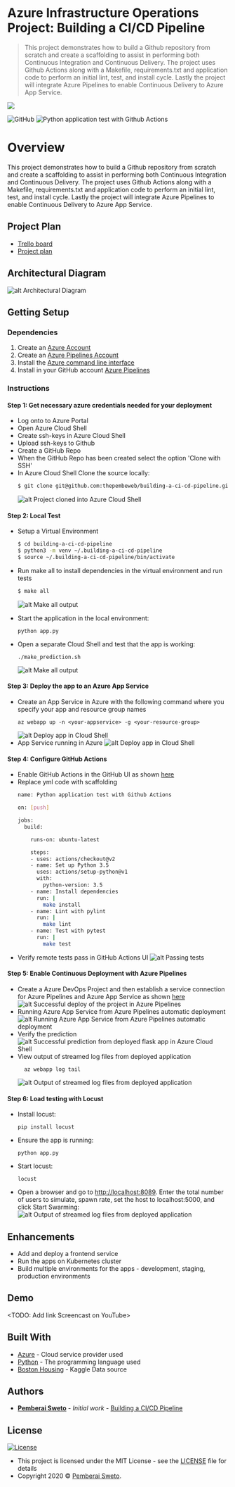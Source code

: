 ﻿# Azure Infrastructure Operations Project: Building a CI/CD Pipeline

> This project demonstrates how to build a Github repository from scratch and create a scaffolding to assist in performing both Continuous Integration and Continuous Delivery. The project uses Github Actions along with a Makefile, requirements.txt and application code to perform an initial lint, test, and install cycle. Lastly the project will integrate Azure Pipelines to enable Continuous Delivery to Azure App Service.

![](azure-pipelines.png)

![GitHub](https://img.shields.io/github/license/mashape/apistatus.svg)
![Python application test with Github Actions](https://github.com/thepembeweb/building-a-ci-cd-pipeline/workflows/Python%20application%20test%20with%20Github%20Actions/badge.svg)

# Overview

This project demonstrates how to build a Github repository from scratch and create a scaffolding to assist in performing both Continuous Integration and Continuous Delivery. The project uses Github Actions along with a Makefile, requirements.txt and application code to perform an initial lint, test, and install cycle. Lastly the project will integrate Azure Pipelines to enable Continuous Delivery to Azure App Service.

## Project Plan

* [Trello board](https://trello.com/b/LirRms2w) 
* [Project plan](https://docs.google.com/spreadsheets/d/1nh8Js1f2Pm17IbPwdjDykV-pCO2gOOzg_EjWI1cFxTU/edit?usp=sharing)

## Architectural Diagram

![alt Architectural Diagram](screenshots/8-architecture-diagram.png)

## Getting Setup

### Dependencies
1. Create an [Azure Account](https://portal.azure.com)
2. Create an [Azure Pipelines Account](https://dev.azure.com/)
3. Install the [Azure command line interface](https://docs.microsoft.com/en-us/cli/azure/install-azure-cli?view=azure-cli-latest)
4. Install in your GitHub account [Azure Pipelines](https://github.com/marketplace/azure-pipelines)

### Instructions

#### Step 1: Get necessary azure credentials needed for your deployment
* Log onto to Azure Portal
* Open Azure Cloud Shell
* Create ssh-keys in Azure Cloud Shell
* Upload ssh-keys to Github
* Create a GitHub Repo
* When the GitHub Repo has been created select the option 'Clone with SSH'
* In Azure Cloud Shell Clone the source locally:
  ```sh
  $ git clone git@github.com:thepembeweb/building-a-ci-cd-pipeline.git
  ```    
  ![alt Project cloned into Azure Cloud Shell](screenshots/1-project-cloned-into-azure-cloud-shell.png)
    
#### Step 2: Local Test
* Setup a Virtual Environment
  ```sh
  $ cd building-a-ci-cd-pipeline
  $ python3 -m venv ~/.building-a-ci-cd-pipeline
  $ source ~/.building-a-ci-cd-pipeline/bin/activate
  ```    
* Run make all to install dependencies in the virtual environment and run tests
  ```sh
  $ make all
  ```
  ![alt Make all output](screenshots/2-make-all-passing-tests.png)

* Start the application in the local environment:
  ```
  python app.py
  ```
* Open a separate Cloud Shell and test that the app is working:
  ```
  ./make_prediction.sh
  ```
  ![alt Make all output](screenshots/13-local-test.png)

#### Step 3: Deploy the app to an Azure App Service
* Create an App Service in Azure with the following command where you specify your app and resource group names
    ```
    az webapp up -n <your-appservice> -g <your-resource-group>
    ```
  ![alt Deploy app in Cloud Shell](screenshots/5-deploy-app-in-cloud-shell.png)
* App Service running in Azure
  ![alt Deploy app in Cloud Shell](screenshots/11-project-running-on-azure-app-service.png)

#### Step 4: Configure GitHub Actions
* Enable GitHub Actions in the GitHub UI as shown [here](https://docs.github.com/en/free-pro-team@latest/actions/managing-workflow-runs/disabling-and-enabling-a-workflow)
* Replace yml code with scaffolding
  ```bash
  name: Python application test with Github Actions

  on: [push]

  jobs:
    build:

      runs-on: ubuntu-latest

      steps:
      - uses: actions/checkout@v2
      - name: Set up Python 3.5
        uses: actions/setup-python@v1
        with:
          python-version: 3.5
      - name: Install dependencies
        run: |
          make install
      - name: Lint with pylint
        run: |
          make lint
      - name: Test with pytest
        run: |
          make test
  ```
* Verify remote tests pass in GitHub Actions UI
  ![alt Passing tests](screenshots/3-passing-github-actions-build.png)

    
#### Step 5: Enable Continuous Deployment with Azure Pipelines
* Create a Azure DevOps Project and then establish a service connection for Azure Pipelines and Azure App Service as shown [here](https://docs.microsoft.com/en-us/azure/devops/pipelines/ecosystems/python-webapp?view=azure-devops&WT.mc_id=udacity_learn-wwl)
  ![alt Successful deploy of the project in Azure Pipelines](screenshots/10-successful-deploy-of-the-project-in-azure-pipelines.png)
* Running Azure App Service from Azure Pipelines automatic deployment
  ![alt Running Azure App Service from Azure Pipelines automatic deployment](screenshots/12-project-running-on-azure-app-service-auto-deployment.png)
* Verify the prediction  
  ![alt Successful prediction from deployed flask app in Azure Cloud Shell](screenshots/6-make-prediction.png)
* View output of streamed log files from deployed application
  ```
    az webapp log tail
  ```
  ![alt Output of streamed log files from deployed application](screenshots/9-output-of-streamed-log-files-from-deployed-application.png)
    
#### Step 6: Load testing with Locust
* Install locust:
  ```
  pip install locust
  ```
* Ensure the app is running:
  ```
  python app.py
  ```
* Start locust:
  ```
  locust
  ```
* Open a browser and go to [http://localhost:8089](http://localhost:8089). Enter the total number of users to simulate, spawn rate, set the host to localhost:5000, and click Start Swarming: 
  ![alt Output of streamed log files from deployed application](screenshots/7-application-running-load-test-with-locust.png)


## Enhancements

* Add and deploy a frontend service
* Run the apps on Kubernetes cluster
* Build multiple environments for the apps - development, staging, production environments

## Demo 

<TODO: Add link Screencast on YouTube>

## Built With

* [Azure](https://portal.azure.com/) - Cloud service provider used
* [Python](https://www.python.org/) - The programming language used
* [Boston Housing](https://www.kaggle.com/c/boston-housing) - Kaggle Data source

## Authors

* **[Pemberai Sweto](https://github.com/thepembeweb)** - *Initial work* - [Building a CI/CD Pipeline](https://github.com/thepembeweb/building-a-ci-cd-pipeline)

## License

[![License](http://img.shields.io/:license-mit-green.svg?style=flat-square)](http://badges.mit-license.org)

- This project is licensed under the MIT License - see the [LICENSE](LICENSE.md) file for details
- Copyright 2020 © [Pemberai Sweto](https://github.com/thepembeweb).




